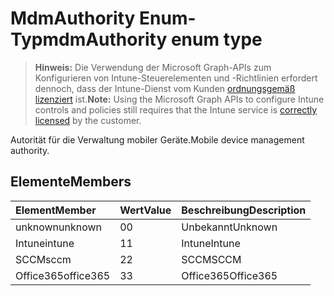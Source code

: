 # <a name="mdmauthority-enum-type"></a><span data-ttu-id="e1eb9-101">MdmAuthority Enum-Typ</span><span class="sxs-lookup"><span data-stu-id="e1eb9-101">mdmAuthority enum type</span></span>

> <span data-ttu-id="e1eb9-102">**Hinweis:** Die Verwendung der Microsoft Graph-APIs zum Konfigurieren von Intune-Steuerelementen und -Richtlinien erfordert dennoch, dass der Intune-Dienst vom Kunden [ordnungsgemäß lizenziert](https://go.microsoft.com/fwlink/?linkid=839381) ist.</span><span class="sxs-lookup"><span data-stu-id="e1eb9-102">**Note:** Using the Microsoft Graph APIs to configure Intune controls and policies still requires that the Intune service is [correctly licensed](https://go.microsoft.com/fwlink/?linkid=839381) by the customer.</span></span>

<span data-ttu-id="e1eb9-103">Autorität für die Verwaltung mobiler Geräte.</span><span class="sxs-lookup"><span data-stu-id="e1eb9-103">Mobile device management authority.</span></span>
## <a name="members"></a><span data-ttu-id="e1eb9-104">Elemente</span><span class="sxs-lookup"><span data-stu-id="e1eb9-104">Members</span></span>
|<span data-ttu-id="e1eb9-105">Element</span><span class="sxs-lookup"><span data-stu-id="e1eb9-105">Member</span></span>|<span data-ttu-id="e1eb9-106">Wert</span><span class="sxs-lookup"><span data-stu-id="e1eb9-106">Value</span></span>|<span data-ttu-id="e1eb9-107">Beschreibung</span><span class="sxs-lookup"><span data-stu-id="e1eb9-107">Description</span></span>|
|:---|:---|:---|
|<span data-ttu-id="e1eb9-108">unknown</span><span class="sxs-lookup"><span data-stu-id="e1eb9-108">unknown</span></span>|<span data-ttu-id="e1eb9-109">0</span><span class="sxs-lookup"><span data-stu-id="e1eb9-109">0</span></span>|<span data-ttu-id="e1eb9-110">Unbekannt</span><span class="sxs-lookup"><span data-stu-id="e1eb9-110">Unknown</span></span>|
|<span data-ttu-id="e1eb9-111">Intune</span><span class="sxs-lookup"><span data-stu-id="e1eb9-111">intune</span></span>|<span data-ttu-id="e1eb9-112">1</span><span class="sxs-lookup"><span data-stu-id="e1eb9-112">1</span></span>|<span data-ttu-id="e1eb9-113">Intune</span><span class="sxs-lookup"><span data-stu-id="e1eb9-113">Intune</span></span>|
|<span data-ttu-id="e1eb9-114">SCCM</span><span class="sxs-lookup"><span data-stu-id="e1eb9-114">sccm</span></span>|<span data-ttu-id="e1eb9-115">2</span><span class="sxs-lookup"><span data-stu-id="e1eb9-115">2</span></span>|<span data-ttu-id="e1eb9-116">SCCM</span><span class="sxs-lookup"><span data-stu-id="e1eb9-116">SCCM</span></span>|
|<span data-ttu-id="e1eb9-117">Office365</span><span class="sxs-lookup"><span data-stu-id="e1eb9-117">office365</span></span>|<span data-ttu-id="e1eb9-118">3</span><span class="sxs-lookup"><span data-stu-id="e1eb9-118">3</span></span>|<span data-ttu-id="e1eb9-119">Office365</span><span class="sxs-lookup"><span data-stu-id="e1eb9-119">Office365</span></span>|




